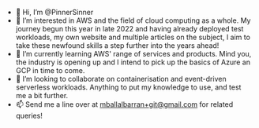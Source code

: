 - 👋 Hi, I’m @PinnerSinner
- 👀 I’m interested in AWS and the field of cloud computing as a whole. My journey begun this year in late 2022 and having already deployed test workloads, my own website and multiple articles on the subject, I aim to take these newfound skills a step further into the years ahead!
- 🌱 I’m currently learning AWS' range of services and products. Mind you, the industry is opening up and I intend to pick up the basics of Azure an GCP in time to come.
- 💞️ I’m looking to collaborate on containerisation and event-driven serverless workloads. Anything to put my knowledge to use, and test me a bit further. 
- 📫 Send me a line over at mballalbarran+git@gmail.com for related queries!

<!---
PinnerSinner/PinnerSinner is a ✨ special ✨ repository because its `README.md` (this file) appears on your GitHub profile.
You can click the Preview link to take a look at your changes.
--->
